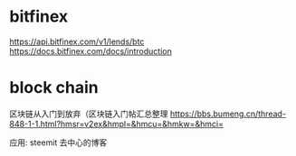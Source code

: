 # bitfinex
https://api.bitfinex.com/v1/lends/btc
https://docs.bitfinex.com/docs/introduction

# block chain
区块链从入门到放弃（区块链入门帖汇总整理
https://bbs.bumeng.cn/thread-848-1-1.html?hmsr=v2ex&hmpl=&hmcu=&hmkw=&hmci=

应用:
steemit 去中心的博客
